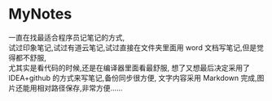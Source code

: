 # MyNotes
一直在找最适合程序员记笔记的方式,  
试过印象笔记,试过有道云笔记,试过直接在文件夹里面用 word 文档写笔记,但是觉得都不舒服,  
尤其实是看代码的时候,还是在编译器里面看最舒服,
想了又想最后决定采用了 IDEA+github 的方式来写笔记,备份同步很方便,
文字内容采用 Markdown 完成,图片还能用相对路径保存,非常方便......
